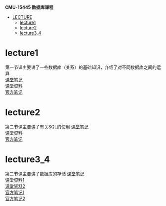 **CMU-15445 数据库课程**  
* [LECTURE](#LECTURE)
    * [lecture1](#lectrur1)
    * [lecture2](#lecture2)
    * [lecture3_4](#lecture3_4)

# lecture1
第一节课主要讲了一些数据库（关系）的基础知识，介绍了对不同数据库之间的运算  
[课堂笔记](/note/lecture/lecture1.md)    
[课堂资料](/material/lecture/01-introduction.pdf)  
[官方笔记](/material/lecture/note.pdf)  
# lecture2
第二节课主要讲了有关SQL的使用
[课堂笔记](/note/lecture/lecture2.md)  
[课堂资料](/material/lecture/lecture2/02-advancedsql.pdf)  
[官方笔记](/material/lecture/lecture2/note.pdf)  
# lecture3_4
第二节课主要讲了数据库的存储
[课堂笔记](/note/lecture/lecture3_4.md)  
[课堂资料1](/material/lecture/lecture3/03-storage1.pdf)  
[课堂资料2](/material/lecture/lecture4/04-storage2.pdf)  
[官方笔记1](/material/lecture/lecture3/note.pdf)  
[官方笔记2](/material/lecture/lecture4/note.pdf)  
